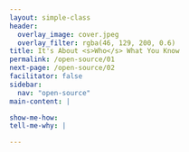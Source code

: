```yaml
---
layout: simple-class
header:
  overlay_image: cover.jpeg
  overlay_filter: rgba(46, 129, 200, 0.6)
title: It's About <s>Who</s> What You Know
permalink: /open-source/01
next-page: /open-source/02
facilitator: false
sidebar:
  nav: "open-source"
main-content: |

show-me-how:
tell-me-why: |

---
```

